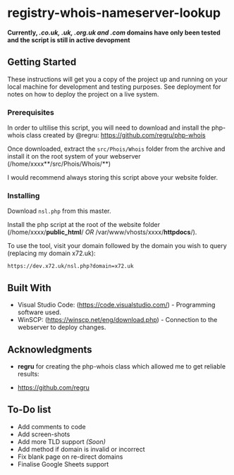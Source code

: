 # registry-whois-nameserver-lookup


**Currently, *.co.uk, .uk, .org.uk and .com* domains have only been tested and the script is still in active devopment**

## Getting Started

These instructions will get you a copy of the project up and running on your local machine for development and testing purposes. See deployment for notes on how to deploy the project on a live system.

### Prerequisites

In order to ultilise this script, you will need to download and install the php-whois class created by @regru: https://github.com/regru/php-whois

Once downloaded, extract the `src/Phois/Whois` folder from the archive and install it on the root system of your webserver (/home/xxxx**/src/Phois/Whois/**)

I would recommend always storing this script above your website folder.

### Installing

Download `nsl.php` from this master.

Install the php script at the root of the website folder (/home/xxxx/**public_html**/ *OR* /var/www/vhosts/xxxx/**httpdocs**/).

To use the tool, visit your domain followed by the domain you wish to query (replacing my domain x72.uk):
```
https://dev.x72.uk/nsl.php?domain=x72.uk
```

## Built With

* Visual Studio Code: (https://code.visualstudio.com/) - Programming software used.
* WinSCP: (https://winscp.net/eng/download.php) - Connection to the webserver to deploy changes.


## Acknowledgments

* **regru** for creating the php-whois class which allowed me to get reliable results:
- https://github.com/regru

## To-Do list

- Add comments to code
- Add screen-shots
- Add more TLD support *(Soon)*
- Add method if domain is invalid or incorrect
- Fix blank page on re-direct domains
- Finalise Google Sheets support
